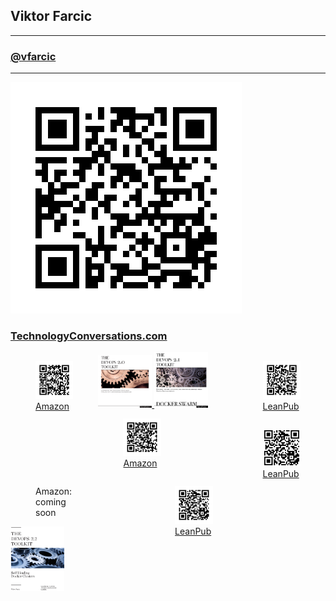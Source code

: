 ## Viktor Farcic

---

### [@vfarcic](https://twitter.com/vfarcic)

---

![TechnologyConversations.com](../img/qr/technology-conversations.jpg)

### [TechnologyConversations.com](http://technologyconversations.com)


<figure style="width: 12%; height: 12%; float: left;">
    <img src="../img/qr/devops2-amazon.jpg"/>
    <figcaption><a href="http://www.amazon.com/dp/B01BJ4V66M">Amazon</a></figcaption>
</figure>
<figure style="width: 12%; height: 12%; float: right;">
    <img src="../img/qr/devops2-leanpub.jpg"/>
    <figcaption><a href="https://leanpub.com/the-devops-2-toolkit">LeanPub</a></figcaption>
</figure>
<a href="http://www.amazon.com/dp/B01BJ4V66M">
    <img src="../img/devops2.png" style="width: 17%; height: 17%;" />
</a>
<figure style="width: 12%; height: 12%; float: left;">
    <img src="../img/qr/devops21-amazon.jpg"/>
    <figcaption><a href="https://www.amazon.com/dp/1542468914">Amazon</a></figcaption>
</figure>
<figure style="width: 12%; height: 12%; float: right;">
    <img src="../img/qr/devops21-leanpub.png"/>
    <figcaption><a href="https://leanpub.com/the-devops-2-1-toolkit">LeanPub</a></figcaption>
</figure>
<a href="https://leanpub.com/the-devops-2-1-toolkit">
    <img src="../img/devops21.png" style="width: 17%; height: 17%;" />
</a>
<figure style="width: 12%; height: 12%; float: left;">
    Amazon:
    <br>coming soon
</figure>
<figure style="width: 12%; height: 12%; float: right;">
    <img src="../img/qr/devops22-leanpub.jpg"/>
    <figcaption><a href="https://leanpub.com/the-devops-2-2-toolkit">LeanPub</a></figcaption>
</figure>
<a href="https://leanpub.com/the-devops-2-2-toolkit">
    <img src="../img/devops22.jpg" style="width: 17%; height: 17%;" />
</a>
